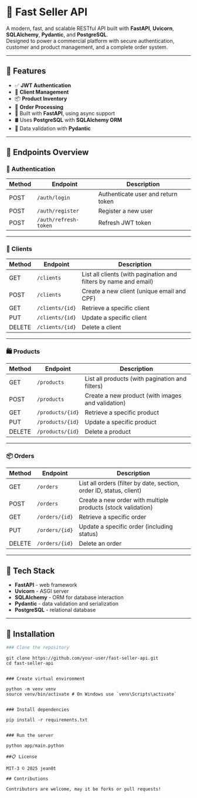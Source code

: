 # 🛒 Fast Seller API

A modern, fast, and scalable RESTful API built with **FastAPI**, **Uvicorn**, **SQLAlchemy**, **Pydantic**, and **PostgreSQL**.  
Designed to power a commercial platform with secure authentication, customer and product management, and a complete order system.

---

## 🚀 Features

- ✅ **JWT Authentication**
- 👤 **Client Management**
- 📦 **Product Inventory**
- 🧾 **Order Processing**
- 📄 Built with **FastAPI**, using async support
- 🛢️ Uses **PostgreSQL** with **SQLAlchemy ORM**
- 📐 Data validation with **Pydantic**

---

## 📌 Endpoints Overview

### 🔐 Authentication

| Method | Endpoint              | Description                   |
|--------|------------------------|-------------------------------|
| POST   | `/auth/login`         | Authenticate user and return token |
| POST   | `/auth/register`      | Register a new user           |
| POST   | `/auth/refresh-token` | Refresh JWT token             |

---

### 👥 Clients

| Method | Endpoint         | Description                                       |
|--------|------------------|---------------------------------------------------|
| GET    | `/clients`       | List all clients (with pagination and filters by name and email) |
| POST   | `/clients`       | Create a new client (unique email and CPF)        |
| GET    | `/clients/{id}`  | Retrieve a specific client                       |
| PUT    | `/clients/{id}`  | Update a specific client                         |
| DELETE | `/clients/{id}`  | Delete a client                                  |

---

### 🛍️ Products

| Method | Endpoint           | Description                                          |
|--------|--------------------|------------------------------------------------------|
| GET    | `/products`        | List all products (with pagination and filters)      |
| POST   | `/products`        | Create a new product (with images and validation)    |
| GET    | `/products/{id}`   | Retrieve a specific product                         |
| PUT    | `/products/{id}`   | Update a specific product                           |
| DELETE | `/products/{id}`   | Delete a product                                    |

---

### 📦 Orders

| Method | Endpoint         | Description                                                                |
|--------|------------------|----------------------------------------------------------------------------|
| GET    | `/orders`        | List all orders (filter by date, section, order ID, status, client)       |
| POST   | `/orders`        | Create a new order with multiple products (stock validation)              |
| GET    | `/orders/{id}`   | Retrieve a specific order                                                 |
| PUT    | `/orders/{id}`   | Update a specific order (including status)                                |
| DELETE | `/orders/{id}`   | Delete an order                                                           |

---

## 🧰 Tech Stack

- **FastAPI** - web framework
- **Uvicorn** - ASGI server
- **SQLAlchemy** - ORM for database interaction
- **Pydantic** - data validation and serialization
- **PostgreSQL** - relational database

---

## 🚧 Installation

```bash
### Clone the repository
```
```
git clone https://github.com/your-user/fast-seller-api.git
cd fast-seller-api
```
```

### Create virtual environment
``` 
```
python -m venv venv
source venv/bin/activate # On Windows use `venv\Scripts\activate`
``` 
```

### Install dependencies
``` 
```
pip install -r requirements.txt
```
```

### Run the server
```
```
python app/main.python 
```


```
##📋 License

MIT-3 © 2025 jean0t  

## Contributions

Contributors are welcome, may it be forks or pull requests!  
